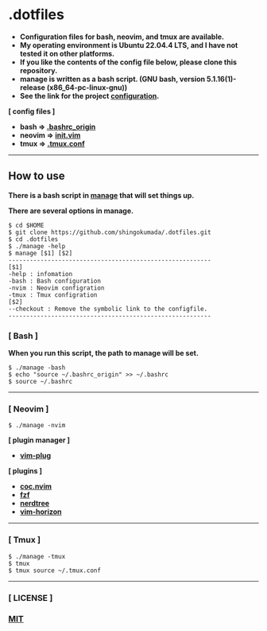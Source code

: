 # **.dotfiles**

- **Configuration files for bash, neovim, and tmux are available.**
- **My operating environment is Ubuntu 22.04.4 LTS, and I have not tested it on other platforms.**
- **If you like the contents of the config file below, please clone this repository.**
- **manage is written as a bash script. (GNU bash, version 5.1.16(1)-release (x86_64-pc-linux-gnu))**
- **See the link for the project [configuration]().**

**[ config files ]**

- **bash => [.bashrc_origin](https://github.com/shingokumada/.dotfiles/blob/ubuntu/config/bash/.bashrc_origin)**
- **neovim => [init.vim](https://github.com/shingokumada/.dotfiles/blob/ubuntu/config/neovim/init.vim)**
- **tmux => [.tmux.conf](https://github.com/shingokumada/.dotfiles/blob/ubuntu/config/tmux/.tmux.conf)**

--------------------------------------------------------------------

## **How to use**

**There is a bash script in [manage](https://github.com/shingokumada/.dotfiles/blob/ubuntu/manage) that will set things up.**

**There are several options in manage.**

```shell
$ cd $HOME
$ git clone https://github.com/shingokumada/.dotfiles.git
$ cd .dotfiles
$ ./manage -help
$ manage [$1] [$2]
---------------------------------------------------------
[$1]
-help : infomation
-bash : Bash configuration
-nvim : Neovim configration
-tmux : Tmux configration
[$2]
--checkout : Remove the symbolic link to the configfile.
---------------------------------------------------------
```

### **[ Bash ]**

**When you run this script, the path to manage will be set.**

```shell
$ ./manage -bash
$ echo "source ~/.bashrc_origin" >> ~/.bashrc
$ source ~/.bashrc
```
--------------------------------------------------------------------

### **[ Neovim ]**

```shell
$ ./manage -nvim
```

**[ plugin manager ]**

- **[vim-plug](https://github.com/junegunn/vim-plug)**

**[ plugins ]**

- **[coc.nvim](https://github.com/neoclide/coc.nvim)**
- **[fzf](https://github.com/junegunn/fzf)**
- **[nerdtree](https://github.com/preservim/nerdtree)**
- **[vim-horizon](https://github.com/ntk148v/vim-horizon)**

--------------------------------------------------------------------

### **[ Tmux ]**

```shell
$ ./manage -tmux
$ tmux
$ tmux source ~/.tmux.conf
```

--------------------------------------------------------------------

### **[ LICENSE ]**

### **[MIT](https://github.com/shingokumada/.dotfiles/blob/ubuntu/LICENSE)**
